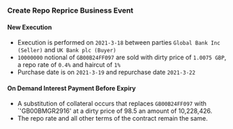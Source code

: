 ### Create Repo Reprice Business Event

#### New Execution
- Execution is performed on `2021-3-18` between parties `Global Bank Inc (Seller)` and `UK Bank plc (Buyer)`
- `10000000` notional of `GB00B24FF097` are sold with dirty price of `1.0075 GBP`, a repo rate of `0.4%` and haircut of `1%`
- Purchase date is on `2021-3-19` and repurchase date `2021-3-22`

#### On Demand Interest Payment Before Expiry
- A substitution of collateral occurs that replaces `GB00B24FF097` with `'GB00BMGR2916' at a dirty price of 98.5 an amount of 10,228,426.
- The repo rate and all other terms of the contract remain the same.
